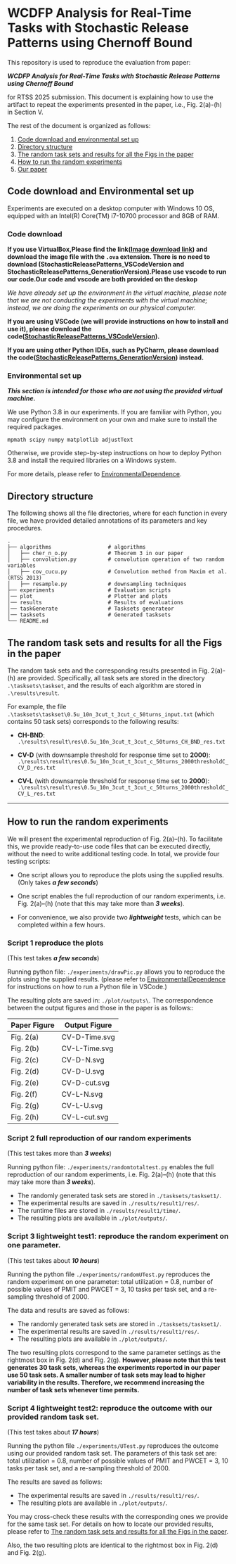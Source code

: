 # WCDFP Analysis for Real-Time Tasks with Stochastic Release Patterns using Chernoff Bound

This repository is used to reproduce the evaluation from paper:

***WCDFP Analysis for Real-Time Tasks with Stochastic Release Patterns using Chernoff Bound***

for RTSS 2025 submission. This document is explaining how to use the artifact to repeat the experiments presented in the paper, i.e., Fig. 2(a)-(h) in Section V. 

The rest of the document is organized as follows:

1. [Code download and environmental set up](#Code-download-and-environmental-set-up)
2. [Directory structure](#directory-structure)
3. [The random task sets and results for all the Figs in the paper](#The-random-task-sets-and-results-for-all-the-Figs-in-the-paper)
4. [How to run the random experiments](#how-to-run-the-random-experiments)
5. [Our paper](#our-paper)

## Code download and Environmental set up

Experiments are executed on a desktop computer with Windows 10 OS, equipped with an Intel(R) Core(TM) i7-10700 processor and 8GB of RAM.


### Code download

**If you use VirtualBox,Please find the link([Image download link](https://github.com/ssssssssssn/WCDFP-Stochastic-Release-Patterns-Chernoff-Bound)) and download the image file with the `.ova` extension. There is no need to download (StochasticReleasePatterns_VSCodeVersion and StochasticReleasePatterns_GenerationVersion).Please use vscode to run our code.Our code and vscode are both provided on the deskop**

*We have already set up the environment in the virtual machine, please note that we are not conducting the experiments with the virtual machine; instead, we are doing the experiments on our physical computer.*



**If you are using VSCode (we will provide instructions on how to install and use it), please download the code([StochasticReleasePatterns_VSCodeVersion](https://github.com/ssssssssssn/WCDFP-Stochastic-Release-Patterns-Chernoff-Bound/tree/main/StochasticReleasePatterns_VSCodeVersion)).**

**If you are using other Python IDEs, such as PyCharm, please download the code([StochasticReleasePatterns_GenerationVersion](https://github.com/ssssssssssn/WCDFP-Stochastic-Release-Patterns-Chernoff-Bound/tree/main/StochasticReleasePatterns_GenerationVersion)) instead.**


### Environmental set up

***This section is intended for those who are not using the provided virtual machine.***


We use Python 3.8 in our experiments. If you are familiar with Python, you may configure the environment on your own and make sure to install the required packages.

    mpmath scipy numpy matplotlib adjustText

Otherwise, we provide step-by-step instructions on how to deploy Python 3.8 and install the required libraries on a Windows system.

For more details, please refer to [EnvironmentalDependence](https://github.com/ssssssssssn/WCDFP-Stochastic-Release-Patterns-Chernoff-Bound/blob/main/StochasticReleasePatterns_VSCodeVersion/EnvironmentalDependence.md).



## Directory structure

The following shows all the file directories, where for each function in every file, we have provided detailed annotations of its parameters and key procedures.
    

    .
    ├── algorithms                  # algorithms
    │   ├── cher_n_o.py             # Theorem 3 in our paper
    │   ├── convolution.py          # convolution operation of two random variables
    │   ├── cov_cucu.py             # Convolution method from Maxim et al. (RTSS 2013)
    │   ├── resample.py             # downsampling techniques
    ├── experiments                 # Evaluation scripts
    │── plot                        # Plotter and plots 
    │── results                     # Results of evaluations
    │── taskGenerate                # Tasksets generateor
    │── tasksets                    # Generated tasksets
    └── README.md  

## The random task sets and results for all the Figs in the paper



The random task sets 
and the corresponding results presented in Fig. 2(a)-(h) are provided. 
Specifically, all  task sets   are stored in the directory `.\tasksets\taskset`, 
and the results of each algorithm are stored in `.\results\result`.


For example, the file
`.\tasksets\taskset\0.5u_10n_3cut_t_3cut_c_50turns_input.txt` (which contains 50 task sets) corresponds to the following results:

* **CH-BND**:
  `.\results\result\res\0.5u_10n_3cut_t_3cut_c_50turns_CH_BND_res.txt`

* **CV-D** (with downsample threshold for response time set to **2000**):
  `.\results\result\res\0.5u_10n_3cut_t_3cut_c_50turns_2000thresholdC_CV_D_res.txt`

* **CV-L** (with downsample threshold for response time set to **2000**):
  `.\results\result\res\0.5u_10n_3cut_t_3cut_c_50turns_2000thresholdC_CV_L_res.txt`

---

## How to run the random experiments

We will present the experimental reproduction of Fig. 2(a)–(h). 
To facilitate this, we provide ready-to-use code files that can be executed directly, without the need to write additional testing code.
In total, we provide four testing scripts:

* One script allows you to reproduce the plots using the supplied results. (Only takes ***a few seconds***)

* One script enables the full reproduction of our random experiments, i.e. Fig. 2(a)–(h) (note that this may take more than ***3 weeks***).

* For convenience, we also provide two ***lightweight*** tests, which can be completed within a few hours.




### Script 1 reproduce the plots

(This test takes ***a few seconds***)

Running python file: `./experiments/drawPic.py` allows you to reproduce the plots using the supplied results. (please refer to [EnvironmentalDependence](EnvironmentalDependence.md) for instructions on how to run a Python file in VSCode.)

The resulting plots are saved in: `./plot/outputs\`. The correspondence between the output figures and those in the paper is as follows::

| Paper Figure | Output Figure |
| ------------ | ------------- |
| Fig. 2(a)    | CV-D-Time.svg |
| Fig. 2(b)    | CV-L-Time.svg |
| Fig. 2(c)    | CV-D-N.svg    |
| Fig. 2(d)    | CV-D-U.svg    |
| Fig. 2(e)    | CV-D-cut.svg  |
| Fig. 2(f)    | CV-L-N.svg    |
| Fig. 2(g)    | CV-L-U.svg    |
| Fig. 2(h)    | CV-L-cut.svg  |

### Script 2 full reproduction of our random experiments

(This test takes more than ***3 weeks***)

Running python file: `./experiments/randomtotaltest.py` enables the full reproduction of our random experiments, i.e. Fig. 2(a)–(h) (note that this may take more than ***3 weeks***).


* The randomly generated task sets are stored in `./tasksets/taskset1/`.
* The experimental results are saved in `./results/result1/res/`.
* The runtime files are stored in `./results/result1/time/`.
* The resulting plots are available in `./plot/outputs/`.

### Script 3 lightweight test1: reproduce the random experiment on one parameter.

(This test takes about ***10 hours***)


Running the python file `./experiments/randomUTest.py` reproduces the random experiment on one parameter:
total utilization = 0.8, number of possible values of PMIT and PWCET = 3, 10 tasks per task set, and a re-sampling threshold of 2000.



The data and results are saved as follows:

* The randomly generated task sets are stored in `./tasksets/taskset1/`.
* The experimental results are saved in `./results/result1/res/`.
* The resulting plots are available in `./plot/outputs/`.


The two resulting plots correspond to the same parameter settings as the rightmost box in Fig. 2(d) and Fig. 2(g).
**However, please note that this test generates 30 task sets, whereas the experiments reported in our paper use 50 task sets. A smaller number of task sets may lead to higher variability in the results. Therefore, we recommend increasing the number of task sets whenever time permits.**


### Script 4 lightweight test2: reproduce the outcome with our provided random task set.

(This test takes about ***17 hours***)


Running the python file `./experiments/UTest.py` reproduces the outcome using our provided random task set.
The parameters of this task set are: total utilization = 0.8, number of possible values of PMIT and PWCET = 3, 10 tasks per task set, and a re-sampling threshold of 2000.

The results are saved as follows:

* The experimental results are saved in `./results/result1/res/`.
* The resulting plots are available in `./plot/outputs/`.

You may cross-check these results with the corresponding ones we provide for the same task set.
For details on how to locate our provided results, please refer to [The random task sets and results for all the Figs in the paper](#The-random-task-sets-and-results-for-all-the-Figs-in-the-paper).


Also, the two resulting plots are identical to the rightmost box in Fig. 2(d) and Fig. 2(g).

